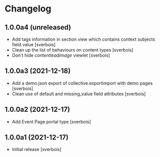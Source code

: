 Changelog
=========


1.0.0a4 (unreleased)
--------------------

- Add tags information in section view which contains context subjects field value [sverbois]
- Clean up the list of behaviours on content types [sverbois]
- Don't hide *contentleadimage* viewlet [sverbois]

1.0.0a3 (2021-12-18)
--------------------

- Add a demo.json export of collective.exportimport with demo pages [sverbois]
- Clean use of default and missing_value field attributes [sverbois]


1.0.0a2 (2021-12-17)
--------------------

- Add Event Page portal type [sverbois]


1.0.0a1 (2021-12-17)
--------------------

- Initial release [sverbois]

